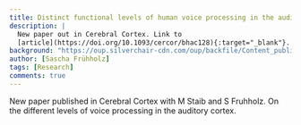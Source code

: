 ```yaml
---
title: Distinct functional levels of human voice processing in the auditory cortex
description: |
  New paper out in Cerebral Cortex. Link to
  [article](https://doi.org/10.1093/cercor/bhac128){:target="_blank"}.
background: "https://oup.silverchair-cdn.com/oup/backfile/Content_public/Journal/cercor/33/4/10.1093_cercor_bhac128/1/m_bhac128f4.jpeg?Expires=1702116115&Signature=H4Gb3ZEf~EEuLXFIF2dA-LGgoLzke~s3eDh9MDEyznrwgAZmIdD-wcKBFBxCsI72cpvt5DHKiC8GVqFOmZihhjPxda6FMiHJofzxKfYwi~I~Ga-HQPD~TbmRUnFq59imTeI9qGhlLEND0UhJJt9gyYz18q65xkOqMs1we~uA5bVJ-kXebty~QfTpwnSatRF88rJ2wmitcOo2df9TySle3nYW62B58G4vV0XQESRKbpoMFMngPNNI9q1GAA13STC8sSx~cUWvAOfhvfbeg2L7qx~eDgoMLZQjGNwcyeZzJ7trfe8JUNhWthzjwlrLyKjuXWlVxe5WJKTVYRLA95yWOw__&Key-Pair-Id=APKAIE5G5CRDK6RD3PGA"
author: [Sascha Frühholz]
tags: [Research]
comments: true
---
```


New paper published in Cerebral Cortex with M Staib and S Fruhholz.
On the different levels of voice processing in the auditory cortex.
